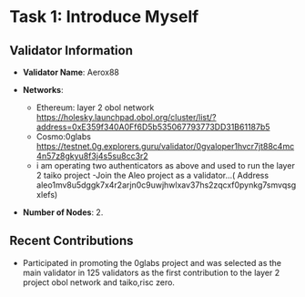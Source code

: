 # Task 1: Introduce Myself

## Validator Information
- **Validator Name**: Aerox88
- **Networks**: 
  - Ethereum: layer 2 obol network https://holesky.launchpad.obol.org/cluster/list/?address=0xE359f340A0Ff6D5b535067793773DD31B61187b5 
  - Cosmo:0glabs https://testnet.0g.explorers.guru/validator/0gvaloper1hvcr7jt88c4mc4n57z8gkyu8f3j4s5su8cc3r2
  - i am operating two authenticators as above and used to run the layer 2 taiko project
  -Join the Aleo project as a validator...(
 Address aleo1mv8u5dggk7x4r2arjn0c9uwjhwlxav37hs2zqcxf0pynkg7smvqsgxlefs)

- **Number of Nodes**: 2.

## Recent Contributions
- Participated in promoting the 0glabs project and was selected as the main validator in 125 validators as the first contribution to the layer 2 project obol network and taiko,risc zero.
